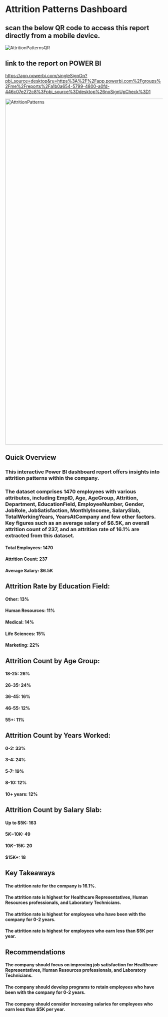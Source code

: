 # Attrition Patterns Dashboard

## scan the below QR code to access this report directly from a mobile device.

![AttritionPatternsQR](https://github.com/amoghabn/attrition_patterns_dashboard/assets/112653296/2850cbfe-a755-49ca-867d-b9bd75c99a3e)

## link to the report on POWER BI
https://app.powerbi.com/singleSignOn?pbi_source=desktop&ru=https%3A%2F%2Fapp.powerbi.com%2Fgroups%2Fme%2Freports%2Fa1b0a654-5799-4800-a0fd-446c07e272c8%3Fpbi_source%3Ddesktop%26noSignUpCheck%3D1



<img width="1101" alt="AttritionPatterns" src="https://github.com/amoghabn/attrition_patterns_dashboard/assets/112653296/1b2bc042-155a-463c-8283-419b2d822aee">

## Quick Overview 
### This interactive Power BI dashboard report offers insights into attrition patterns within the company.
### The dataset comprises 1470 employees with various attributes, including EmpID, Age, AgeGroup, Attrition, Department, EducationField, EmployeeNumber, Gender, JobRole, JobSatisfaction, MonthlyIncome, SalarySlab, TotalWorkingYears, YearsAtCompany and few other factors. Key figures such as an average salary of $6.5K, an overall attrition count of 237, and an attrition rate of 16.1% are extracted from this dataset.

#### Total Employees: 1470
#### Attrition Count: 237
#### Average Salary: $6.5K

## Attrition Rate by Education Field:
#### Other: 13%
#### Human Resources: 11%
#### Medical: 14%
#### Life Sciences: 15%
#### Marketing: 22%

## Attrition Count by Age Group:
#### 18-25: 26%
#### 26-35: 24%
#### 36-45: 16%
#### 46-55: 12%
#### 55+: 11%

## Attrition Count by Years Worked:
#### 0-2: 33%
#### 3-4: 24%
#### 5-7: 19%
#### 8-10: 12%
#### 10+ years: 12%

## Attrition Count by Salary Slab:
#### Up to $5K: 163
#### $5K-$10K: 49
#### $10K-$15K: 20
#### $15K+: 18

## Key Takeaways

#### The attrition rate for the company is 16.1%.
#### The attrition rate is highest for Healthcare Representatives, Human Resources professionals, and Laboratory Technicians.
#### The attrition rate is highest for employees who have been with the company for 0-2 years.
#### The attrition rate is highest for employees who earn less than $5K per year.

## Recommendations

#### The company should focus on improving job satisfaction for Healthcare Representatives, Human Resources professionals, and Laboratory Technicians.
#### The company should develop programs to retain employees who have been with the company for 0-2 years.
#### The company should consider increasing salaries for employees who earn less than $5K per year.

